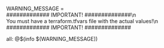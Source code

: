 WARNING_MESSAGE = \
############# IMPORTANT! ##############\n\
You must have a terraform.tfvars file with the actual values!\n\
############# IMPORTANT! ##############

all:
	@$(info $(WARNING_MESSAGE))
